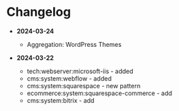 # Changelog

- **2024-03-24**
  - Aggregation: WordPress Themes


- **2024-03-22**
  - tech:webserver:microsoft-iis - added
  - cms:system:webflow - added
  - cms:system:squarespace - new pattern
  - ecommerce:system:squarespace-commerce - add
  - cms:system:bitrix - add
